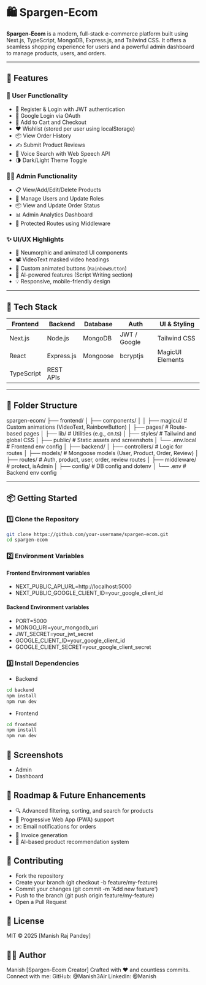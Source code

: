 # 🛍️ Spargen-Ecom

**Spargen-Ecom** is a modern, full-stack e-commerce platform built using Next.js, TypeScript, MongoDB, Express.js, and Tailwind CSS. It offers a seamless shopping experience for users and a powerful admin dashboard to manage products, users, and orders.

---

## 🚀 Features

### 👤 User Functionality
- 🔐 Register & Login with JWT authentication
- 🔑 Google Login via OAuth
- 🛒 Add to Cart and Checkout
- ❤️ Wishlist (stored per user using localStorage)
- 📦 View Order History
- ✍️ Submit Product Reviews
- 🎤 Voice Search with Web Speech API
- 🌗 Dark/Light Theme Toggle

### 🧑‍💼 Admin Functionality
- 📋 View/Add/Edit/Delete Products
- 👥 Manage Users and Update Roles
- 📦 View and Update Order Status
- 📊 Admin Analytics Dashboard
- 🔐 Protected Routes using Middleware

### ✨ UI/UX Highlights
- 🎨 Neumorphic and animated UI components
- 📽️ VideoText masked video headings
- 🧲 Custom animated buttons (`RainbowButton`)
- 🧠 AI-powered features (Script Writing section)
- 💡 Responsive, mobile-friendly design

---

## 🧰 Tech Stack

| Frontend       | Backend         | Database     | Auth           | UI & Styling     |
|----------------|-----------------|--------------|----------------|------------------|
| Next.js        | Node.js         | MongoDB      | JWT / Google   | Tailwind CSS     |
| React          | Express.js      | Mongoose     | bcryptjs       | MagicUI Elements |
| TypeScript     | REST APIs       |              |     |          |

---

## 🧱 Folder Structure
spargen-ecom/
├── frontend/
│ ├── components/
│ │ ├── magicui/ # Custom animations (VideoText, RainbowButton)
│ ├── pages/ # Route-based pages
│ ├── lib/ # Utilities (e.g., cn.ts)
│ ├── styles/ # Tailwind and global CSS
│ ├── public/ # Static assets and screenshots
│ └── .env.local # Frontend env config
│
├── backend/
│ ├── controllers/ # Logic for routes
│ ├── models/ # Mongoose models (User, Product, Order, Review)
│ ├── routes/ # Auth, product, user, order, review routes
│ ├── middleware/ # protect, isAdmin
│ ├── config/ # DB config and dotenv
│ └── .env # Backend env config

---

## 📦 Getting Started

### 1️⃣ Clone the Repository

```bash
git clone https://github.com/your-username/spargen-ecom.git
cd spargen-ecom
```
### 2️⃣ Environment Variables

#### Frontend Environment variables
- NEXT_PUBLIC_API_URL=http://localhost:5000
- NEXT_PUBLIC_GOOGLE_CLIENT_ID=your_google_client_id

#### Backend Environment variables
- PORT=5000
- MONGO_URI=your_mongodb_uri
- JWT_SECRET=your_jwt_secret
- GOOGLE_CLIENT_ID=your_google_client_id
- GOOGLE_CLIENT_SECRET=your_google_client_secret
  
### 3️⃣ Install Dependencies
- Backend
```bash
cd backend
npm install
npm run dev
```
- Frontend
```bash
cd frontend
npm install
npm run dev
```
## 📸 Screenshots
- Admin
- Dashboard
## 🎯 Roadmap & Future Enhancements
- 🔍 Advanced filtering, sorting, and search for products
- 📱 Progressive Web App (PWA) support
- ✉️ Email notifications for orders
- 🧾 Invoice generation
- 🧠 AI-based product recommendation system
## 🤝 Contributing
- Fork the repository
- Create your branch (git checkout -b feature/my-feature)
- Commit your changes (git commit -m 'Add new feature')
- Push to the branch (git push origin feature/my-feature)
- Open a Pull Request
## 📜 License
MIT © 2025 [Manish Raj Pandey]
## 🧑‍💻 Author
Manish [Spargen-Ecom Creator]
Crafted with ❤️ and countless commits.
Connect with me:
GitHub: @Manish3Air
LinkedIn: @Manish


